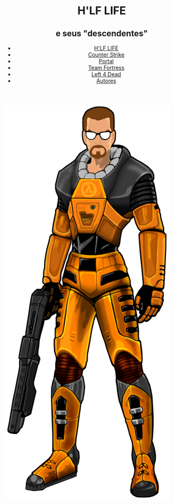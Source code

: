 <!DOCTYPE html>
<html lang="en" dir="ltr">
  <head>
    <link rel="stylesheet" href="styles/halflife.css">
    <meta charset="utf-8">
    <title></title>
  </head>
  <body>
    <header>
      <h1>H'LF LIFE</h1>
      <h2>e seus "descendentes"</h2>
      <nav>
        <ul>
          <li><a href="HalfLife.html">H'LF LIFE</a></li>
          <li><a href="CounterStrike.html">Counter Strike</a></li>
          <li><a href="Portal.html">Portal</a></li>
          <li><a href="TeamFortress.html">Team Fortress</a></li>
          <li><a href="L4D.html">Left 4 Dead</a></li>
          <li><a href="autores.html">Autores</a></li>
        </ul>
      </nav>
    </header>
    <img id="gordonfundo" src="imgs/GORDON_FREEMAN.png" alt="gordon com uma SPAS">
  </body>
</html>
